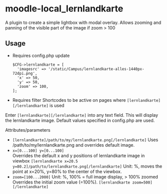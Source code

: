 # moodle-local_lernlandkarte

A plugin to create a simple lightbox with modal overlay. 
Allows zooming and panning of the visible part of the image if zoom > 100

## Usage

* Requires config.php update
  ```
  $CFG->lernlandkarte = [
    'imagesrc' => '/static/Campus/lernlandkarte-alles-1440px-72dpi.png',
    'x' => 50,
    'y' => 50,
    'zoom' => 100,
  ];
  ```
* Requires filter Shortcodes to be active on pages where `[lernlandkarte][/lernlandkarte]` is used

Enter `[lernlandkarte][/lernlandkarte]` into any text field. This will display the lernlandkarte image. 
Default values specified in config.php are used.

Attributes/parameters
* `[lernlandkarte]/path/to/my/lernlandkarte.png[/lernlandkarte]`
  Uses /path/to/my/lernlandkarte.png and overrides default image.
* `x=[0...100] y=[0...100]`   
  Overrides the default x and y positions of lernlandkarte image in viewbox
  `[lernlandkarte x=20.5 y=80.2]/path/to/lernlandkarte.png[/lernlandkarte]`
  Unit: %, moves the point at x=20%, y=80% to the center of the viewbox.
* `zoom=[100...2000]`
  Unit: %, 100% = full image display, > 100% zoomed 
  Overrides the initial zoom value (=100%).
  `[lernlandkarte zoom=500][/lernlandkarte]`





